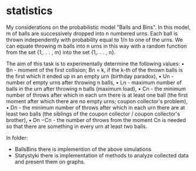 # statistics

My considerations on the probabilistic model "Balls and Bins".
In this model, m of balls are successively dropped into n numbered urns. Each ball is thrown independently with probability
equal to 1/n to one of the urns. We can equate throwing m balls into n urns in this way
with a random function from the set {1,. . . , m} into the set {1,. . . , n}.

The aim of this task is to experimentally determine the following values:
• Bn - moment of the first collision; Bn = k, if the k-th of the thrown balls is the first which
it ended up in an empty urn (birthday paradox),
• Un - number of empty urns after throwing n balls,
• Ln - maximum number of balls in the urn after throwing n balls (maximum load),
• Cn - the minimum number of throws after which in each urn there is at least one ball 
(the first moment after which there are no empty urns; coupon collector's problem),
• Dn - the minimum number of throws after which in each urn there are at least two balls (the
siblings of the coupon collector / coupon collector's brother),
• Dn −Cn - the number of throws from the moment Cn is needed so that there are something in every urn
at least two balls.

In folder:
- BallsBins there is implemention of the above simulations
- Statystyki there is implementation of methods to analyze collected data and present them on graphs.
